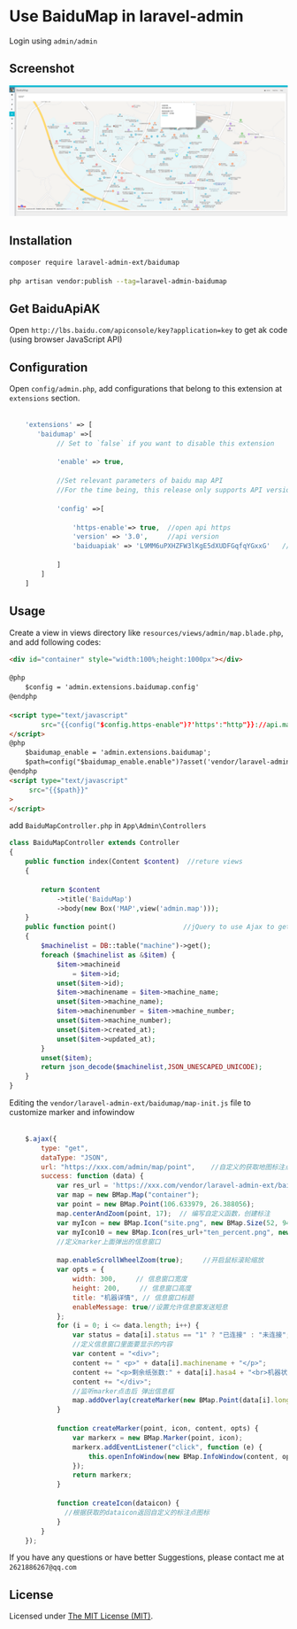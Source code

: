 Use BaiduMap in laravel-admin
======

Login using `admin/admin`

## Screenshot

![demo](https://github.com/IINI/baidumap/blob/master/demo.PNG)

## Installation

```bash
composer require laravel-admin-ext/baidumap

php artisan vendor:publish --tag=laravel-admin-baidumap
```
## Get BaiduApiAK

Open `http://lbs.baidu.com/apiconsole/key?application=key` to get ak code (using browser JavaScript API)
## Configuration

Open `config/admin.php`, add configurations that belong to this extension at `extensions` section.

```php

    'extensions' => [
       'baidumap' =>[
            // Set to `false` if you want to disable this extension
       
            'enable' => true,
            
            //Set relevant parameters of baidu map API
            //For the time being, this release only supports API version 3.0
            
            'config' =>[
            
                'https-enable'=> true,  //open api https
                'version' => '3.0',     //api version
                'baiduapiak' => 'L9MM6uPXHZFW3lKgE5dXUDFGqfqYGxxG'   //baidumap-api ak
                
            ]
        ]
    ]

```

## Usage

Create a view in views directory like `resources/views/admin/map.blade.php`, and add following codes:
```html
<div id="container" style="width:100%;height:1000px"></div>

@php
    $config = 'admin.extensions.baidumap.config'
@endphp

<script type="text/javascript"
        src="{{config("$config.https-enable")?'https':"http"}}://api.map.baidu.com/api?v={{config("$config.version")}}&ak={{config("$config.baiduapiak")}}">
</script>
@php
    $baidumap_enable = 'admin.extensions.baidumap';
    $path=config("$baidumap_enable.enable")?asset('vendor/laravel-admin-ext/baidumap/map-init.js'):'';
@endphp
<script type="text/javascript"
     src="{{$path}}"
>
</script>

```

add `BaiduMapController.php` in `App\Admin\Controllers`

```php
class BaiduMapController extends Controller
{
    public function index(Content $content)  //reture views
    {

        return $content
            ->title('BaiduMap')
            ->body(new Box('MAP',view('admin.map')));
    }
    public function point()                 //jQuery to use Ajax to get the location coordinates json
    {                    
        $machinelist = DB::table("machine")->get();
        foreach ($machinelist as &$item) {
            $item->machineid
                = $item->id;
            unset($item->id);
            $item->machinename = $item->machine_name;
            unset($item->machine_name);
            $item->machinenumber = $item->machine_number;
            unset($item->machine_number);
            unset($item->created_at);
            unset($item->updated_at);
        }
        unset($item);
        return json_decode($machinelist,JSON_UNESCAPED_UNICODE);
    }
}
```
Editing the `vendor/laravel-admin-ext/baidumap/map-init.js` file to customize marker and infowindow

```javascript

    $.ajax({
        type: "get",
        dataType: "JSON",
        url: "https://xxx.com/admin/map/point",    //自定义的获取地图标注点的经纬度(记住修改域名)
        success: function (data) {
            var res_url = 'https://xxx.com/vendor/laravel-admin-ext/baidumap/'; //获取自定义的标注图标的根路由(记住修改域名)
            var map = new BMap.Map("container");
            var point = new BMap.Point(106.633979, 26.388056);
            map.centerAndZoom(point, 17);  // 编写自定义函数，创建标注
            var myIcon = new BMap.Icon("site.png", new BMap.Size(52, 94));
            var myIcon10 = new BMap.Icon(res_url+"ten_percent.png", new BMap.Size(52, 94));//把图标实例化(图标建议使用50px*50px大小)
            //定义marker上面弹出的信息窗口

            map.enableScrollWheelZoom(true);     //开启鼠标滚轮缩放
            var opts = {
                width: 300,     // 信息窗口宽度
                height: 200,     // 信息窗口高度
                title: "机器详情", // 信息窗口标题
                enableMessage: true//设置允许信息窗发送短息
            };
            for (i = 0; i <= data.length; i++) {
                var status = data[i].status == "1" ? "已连接" : "未连接";
                //定义信息窗口里面要显示的内容
                var content = "<div>";
                content += " <p>" + data[i].machinename + "</p>";
                content += "<p>剩余纸张数:" + data[i].hasa4 + "<br>机器状态：" + status + "<br><a href=''>添加纸张</a></p>";
                content += "</div>";
                //监听marker点击后 弹出信息框
                map.addOverlay(createMarker(new BMap.Point(data[i].longitude, data[i].latitude), {icon: createIcon(data[i].hasa4)}, content, opts))
            }

            function createMarker(point, icon, content, opts) {
                var markerx = new BMap.Marker(point, icon);
                markerx.addEventListener("click", function (e) {
                    this.openInfoWindow(new BMap.InfoWindow(content, opts,), point);
                });
                return markerx;
            }

            function createIcon(dataicon) {
              //根据获取的dataicon返回自定义的标注点图标
            }
        }
    });

```

If you have any questions or have better Suggestions, please contact me at `2621886267@qq.com`

License
------------
Licensed under [The MIT License (MIT)](LICENSE).
